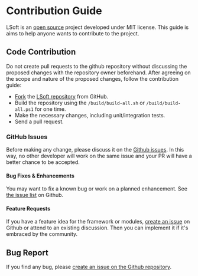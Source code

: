 # Contribution Guide

LSoft is an [open source](https://github.com/Linksofteu) project developed under MIT license. This guide is aims to help anyone wants to contribute to the project.

## Code Contribution

Do not create pull requests to the github repository without discussing the proposed changes with the repository owner beforehand. After agreeing on the scope and nature of the proposed changes, follow the contribution guide:

- [Fork](https://docs.github.com/en/free-pro-team@latest/github/getting-started-with-github/fork-a-repo) the [LSoft repository](https://github.com/Linksofteu/LSoft) from GitHub.
- Build the repository using the `/build/build-all.sh` or `/build/build-all.ps1` for one time.
- Make the necessary changes, including unit/integration tests.
- Send a pull request.

### GitHub Issues

Before making any change, please discuss it on the [Github issues](https://github.com/Linksofteu/LSoft/issues). In this way, no other developer will work on the same issue and your PR will have a better chance to be accepted.

#### Bug Fixes & Enhancements

You may want to fix a known bug or work on a planned enhancement. See [the issue list](https://github.com/Linksofteu/LSoft/issues) on Github.

#### Feature Requests

If you have a feature idea for the framework or modules, [create an issue](https://github.com/Linksofteu/LSoft/issues/new) on Github or attend to an existing discussion. Then you can implement it if it's embraced by the community.

## Bug Report

If you find any bug, please [create an issue on the Github repository]().
